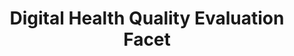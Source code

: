 --- 
 title: "Digital Health Quality Evaluation Facet" 
 pagetype: quality
 displayinlist: false
---